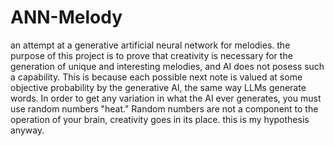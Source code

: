 # ANN-Melody
 an attempt at a generative artificial neural network for melodies. the purpose of this project is to prove that creativity is necessary for the generation of unique and interesting melodies, and AI does not posess such a capability. This is because each possible next note is valued at some objective probability by the generative AI, the same way LLMs generate words. In order to get any variation in what the AI ever generates, you must use random numbers "heat." Random numbers are not a component to the operation of your brain, creativity goes in its place. this is my hypothesis anyway.
